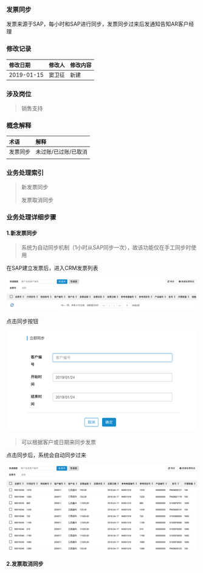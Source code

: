 ### 发票同步

发票来源于SAP，每小时和SAP进行同步，发票同步过来后发通知告知AR客户经理

### 修改记录

| 修改日期 | 修改人 | 修改内容 |
| :--- | :--- | :--- |
| 2019-01-15 | 窦卫征 | 新建 |

### 涉及岗位

> 销售支持

### 概念解释

| 术语 | 解释 |
| :--- | :--- |
| 发票同步 | 未过账/已过账/已取消 |
|  |  |

### 业务处理索引

> 新发票同步
>
> 发票取消同步

### 业务处理详细步骤

#### 1.新发票同步

> 系统为自动同步机制（1小时从SAP同步一次），故该功能仅在手工同步时使用

在SAP建立发票后，进入CRM发票列表

![](/assets/fplb1245.png)

点击同步按钮

![](/assets/khbhtbfp1253.png)

> 可以根据客户或日期来同步发票

点击同步后，系统会自动同步过来

![](/assets/fplb1255.png)

#### 2.发票取消同步



